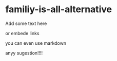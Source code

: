 # familiy-is-all-alternative

Add some text here

or embede links

you can even use markdown

anyy sugestion!!!!
